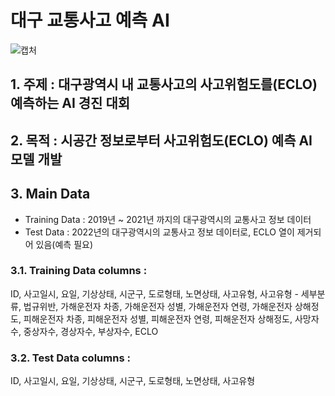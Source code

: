 # 대구 교통사고 예측 AI

![캡처](https://github.com/KU-BIG/KUBIG_2023_FALL/assets/139237875/b8042628-c5a1-4dfc-b1d1-d261c1d94df0)

## 1. 주제 : 대구광역시 내 교통사고의 사고위험도를(ECLO) 예측하는 AI 경진 대회
## 2. 목적 : 시공간 정보로부터 사고위험도(ECLO) 예측 AI 모델 개발
## 3. Main Data

- Training Data : 2019년 ~ 2021년 까지의 대구광역시의 교통사고 정보 데이터
- Test Data : 2022년의 대구광역시의 교통사고 정보 데이터로, ECLO 열이 제거되어 있음(예측 필요)

### 3.1. Training Data columns :
ID, 사고일시, 요일, 기상상태, 시군구, 도로형태, 노면상태, 사고유형, 사고유형 - 세부분류, 법규위반, 가해운전자 차종, 가해운전자 성별, 가해운전자 연령, 가해운전자 상해정도, 피해운전자 차종, 피해운전자 성별, 피해운전자 연령, 피해운전자 상해정도, 사망자수, 중상자수, 경상자수, 부상자수, ECLO

### 3.2. Test Data columns : 
ID, 사고일시, 요일, 기상상태, 시군구, 도로형태, 노면상태, 사고유형






